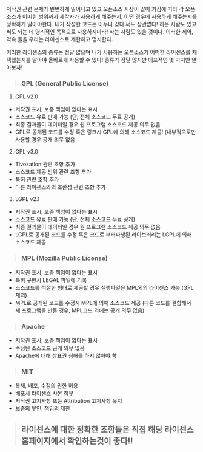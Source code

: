 저작권 관련 문제가 빈번하게 일어나고 있고 오픈소스 시장이 많이 커짐에 따라 각 오픈소스가 어떠한 범위까지 제작자가 사용하게 해주는지, 어떤 경우에 사용하게 해주는지를 정확하게 알아야한다. 내가 작성한 코드는 아무나 갖다 써도 상관없다! 하는 사람도 있고 써도 되는 데 영리적인 목적으로 사용하지마라! 하는 사람도 있을 것이다. 이러한 제약, 약속 들을 우리는 라이센스로 제한하고 명시한다.

 이러한 라이센스의 종류는 정말 많으며 내가 사용하는 오픈소스가 어떠한 라이센스를 채택했는지를 알아야 올바르게 사용할 수 있다! 종류가 정말 많지만 대표적인 몇 가지만 알아보자!


> ### GPL (General Public License)
1. GPL v2.0
- 저작권 표시, 보증 책임이 없다는 표시
- 소스코드 유료 판매 가능 (단, 전체 소스코드 무료 공개)
- 최종 결과물이 데이터일 경우 원 프로그램 소스코드 제공 의무 없음
- GPL로 공개된 코드를 수정 혹은 링크시 GPL에 의해 소스코드 제공! (내부적으로만 사용할 경우 공개 의무 없음

2. GPL v3.0
- Tivozation 관련 조항 추가
- 소스코드 제공 범위 관련 조항 추가
- 특허 관련 조항 추가
- 다른 라이센스와의 호환성 관련 조항 추가

3. LGPL v2.1
- 저작권 표시, 보증 책임이 없다는 표시
- 소스코드 유료 판매 가능 (단, 전체 소스코드 무료 공개)
- 최종 결과물이 데이터일 경우 원 프로그램 소스코드 제공 의무 없음
- LGPL로 공개된 코드를 수정 혹은 코드로 부터파생된 라이브러리는 LGPL에 의해 소스코드 제공

> ### MPL (Mozilla Public License)
- 저작권 표시, 보증 책임이 없다는 표시
- 특허 구현시 LEGAL 파일에 기록
- 소스코드를 적절한 형태로 제공할 경우 실행파일은 MPL외의 라이센스  가능 (GPL 제외)
- MPL로 공개된 코드를 수정시 MPL에 의해 소스코드 제공 (다른 코드를 결합해서 새 프로그램을 만들 경우, MPL코드 외에는 공개 의무 없음) 

> ### Apache
- 저작권 표시, 보증 책임이 없다는 표시
- 수정된 소스코드 공개 의무 없음
- Apache에 대해 상표권 침해를 하지 않아야 함

> ### MIT
- 복제, 배포, 수정의 권한 허용
- 배포시 라이센스 사본 첨부
- 저작권 고지사항 또는 Attribution 고지사항 유지
- 보증의 부인, 책임의 제한

> ## 라이센스에 대한 정확한 조항들은 직접 해당 라이센스 홈페이지에서 확인하는것이 좋다!!






